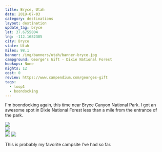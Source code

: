 ```yaml
---
title: Bryce, Utah
date: 2019-07-03
category: destinations
layout: destination
update_tag: bryce
lat: 37.6755804
lng: -112.1682385
city: Bryce
state: Utah
miles: 98.1
banner: /img/banners/utah/banner-bryce.jpg
campground: George's Gift - Dixie National Forest
hookups: None
nights: 12
cost: 0
review: https://www.campendium.com/georges-gift
tags:
  - loop1
  - boondocking
---
```


<p>I'm boondocking again, this time near Bryce Canyon National Park. I got an awesome spot in Dixie National Forest less than a mile from the entrance of the park.</p>

<img src="{{ site.cdn }}/img/destinations/utah/bryce/bryce-1.jpg">
<br/>
<img src="{{ site.cdn }}/img/destinations/utah/bryce/bryce-2.jpg">
<br/>
<div class="img-slider">
    <img src="{{ site.cdn }}/img/destinations/utah/bryce/bryce-3.jpg">
    <img src="{{ site.cdn }}/img/destinations/utah/bryce/bryce-4.jpg">
</div>

<p class="text-center">
    This is probably my favorite campsite I’ve had so far.
</p>
